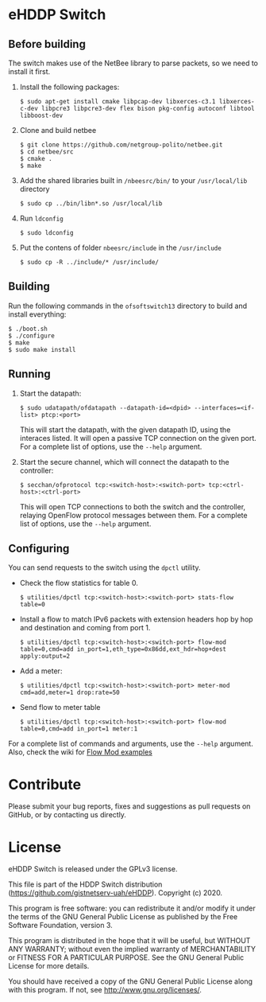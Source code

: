# eHDDP Switch
## Before building
The switch makes use of the NetBee library to parse packets, so we need to install it first.

1. Install the following packages:

    ```
    $ sudo apt-get install cmake libpcap-dev libxerces-c3.1 libxerces-c-dev libpcre3 libpcre3-dev flex bison pkg-config autoconf libtool libboost-dev
    ```

2. Clone and build netbee

    ```
    $ git clone https://github.com/netgroup-polito/netbee.git
    $ cd netbee/src
    $ cmake .
    $ make
    ```

3. Add the shared libraries built in `/nbeesrc/bin/` to your `/usr/local/lib` directory

    ```
    $ sudo cp ../bin/libn*.so /usr/local/lib
    ```

4. Run `ldconfig`

    ```
    $ sudo ldconfig
    ```

5. Put the contens of folder `nbeesrc/include` in the `/usr/include`

    ```
    $ sudo cp -R ../include/* /usr/include/
    ```

## Building
Run the following commands in the `ofsoftswitch13` directory to build and install everything:

    $ ./boot.sh
    $ ./configure
    $ make
    $ sudo make install

## Running
1. Start the datapath:

    ```
    $ sudo udatapath/ofdatapath --datapath-id=<dpid> --interfaces=<if-list> ptcp:<port>
    ```

    This will start the datapath, with the given datapath ID, using the interaces listed. It will open a passive TCP connection on the given port. For a complete list of options, use the `--help` argument.

2. Start the secure channel, which will connect the datapath to the controller:

    ```
    $ secchan/ofprotocol tcp:<switch-host>:<switch-port> tcp:<ctrl-host>:<ctrl-port>
    ```

    This will open TCP connections to both the switch and the controller, relaying OpenFlow protocol messages between them. For a complete list of options, use the `--help` argument.

## Configuring
You can send requests to the switch using the `dpctl` utility.

* Check the flow statistics for table 0.

    ```
    $ utilities/dpctl tcp:<switch-host>:<switch-port> stats-flow table=0
    ```

* Install a flow to match IPv6 packets with extension headers hop by hop and destination and coming from port 1.

    ```
    $ utilities/dpctl tcp:<switch-host>:<switch-port> flow-mod table=0,cmd=add in_port=1,eth_type=0x86dd,ext_hdr=hop+dest apply:output=2
    ```

* Add a meter:

    ```
    $ utilities/dpctl tcp:<switch-host>:<switch-port> meter-mod cmd=add,meter=1 drop:rate=50
    ```

* Send flow to meter table

    ```
    $ utilities/dpctl tcp:<switch-host>:<switch-port> flow-mod table=0,cmd=add in_port=1 meter:1
    ```

For a complete list of commands and arguments, use the `--help` argument. Also, check the wiki for [Flow Mod examples](https://github.com/CPqD/ofsoftswitch13/wiki/Dpctl-Flow-Mod-Cases)

# Contribute
Please submit your bug reports, fixes and suggestions as pull requests on
GitHub, or by contacting us directly.

# License
eHDDP Switch is released under the GPLv3 license. 

This file is part of the HDDP Switch distribution (https://github.com/gistnetserv-uah/eHDDP).
Copyright (c) 2020.

This program is free software: you can redistribute it and/or modify it under the terms of the GNU General Public License as published by  the Free Software Foundation, version 3.

This program is distributed in the hope that it will be useful, but WITHOUT ANY WARRANTY; without even the implied warranty of MERCHANTABILITY or FITNESS FOR A PARTICULAR PURPOSE. See the GNU General Public License for more details.

You should have received a copy of the GNU General Public License along with this program. If not, see <http://www.gnu.org/licenses/>.


